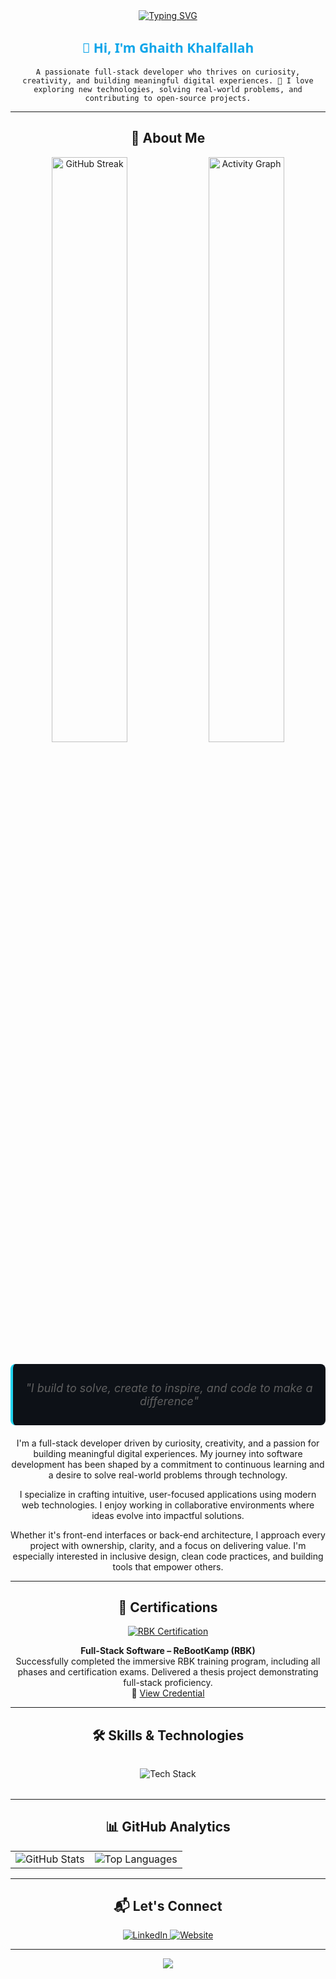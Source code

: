 <div align="center">
  
   <a href="https://git.io/typing-svg">
    <img src="https://readme-typing-svg.demolab.com?font=Fira+Code&weight=600&size=30&pause=1000&color=22D3EE&center=true&vCenter=true&width=500&lines=Hi+%F0%9F%91%8B%2C+I'm+Ghaith+Khalfallah;Full-Stack+Developer;Problem+Solver;Tech+Enthusiast" alt="Typing SVG">
  </a>

  <h2 style="font-family: 'Poppins', 'Segoe UI', sans-serif; font-weight: 700; color: #0EA5E9;">👋 Hi, I'm Ghaith Khalfallah</h2>
 

    
    A passionate full-stack developer who thrives on curiosity, creativity, and building meaningful digital experiences. 🚀 I love exploring new technologies, solving real-world problems, and contributing to open-source projects.
 
  


---

## <div align="center">🌟 About Me</div>

<div align="center">
  <!-- GitHub Stats Visualization -->
  <img src="https://github-readme-streak-stats.herokuapp.com/?user=Ghaithkhal27&theme=radical&background=0D1117&border=444" alt="GitHub Streak" width="49%">
  <img src="https://github-readme-activity-graph.vercel.app/graph?username=Ghaithkhal27&theme=react-dark&bg_color=0D1117&hide_border=true&area=true" alt="Activity Graph" width="49%">
</div>

<blockquote align="center" style="border-left: 4px solid #22D3EE; padding: 10px 20px; background: #0D1117; margin: 20px 0; border-radius: 8px;">
  <p style="font-style: italic; font-size: 18px;">"I build to solve, create to inspire, and code to make a difference"</p>
</blockquote>

I'm a full-stack developer driven by curiosity, creativity, and a passion for building meaningful digital experiences. My journey into software development has been shaped by a commitment to continuous learning and a desire to solve real-world problems through technology.

I specialize in crafting intuitive, user-focused applications using modern web technologies. I enjoy working in collaborative environments where ideas evolve into impactful solutions.

Whether it's front-end interfaces or back-end architecture, I approach every project with ownership, clarity, and a focus on delivering value. I'm especially interested in inclusive design, clean code practices, and building tools that empower others.

---

## 🏅 Certifications

<div align="center">
  <a href="https://credsverse.com/credentials/2cbfc7fa-45d8-43ce-8da7-21aba97d2201?preview=1">
    <img src="https://img.shields.io/badge/ReBootKamp-Full--Stack_Certified-22D3EE?style=for-the-badge&logo=codeigniter&logoColor=white" alt="RBK Certification">
  </a>
</div>

**Full-Stack Software – ReBootKamp (RBK)**  
Successfully completed the immersive RBK training program, including all phases and certification exams. Delivered a thesis project demonstrating full-stack proficiency.  
🔗 [View Credential](https://credsverse.com/credentials/2cbfc7fa-45d8-43ce-8da7-21aba97d2201?preview=1)

---

## 🛠️ Skills & Technologies

<div align="center" style="margin: 2rem 0">
  <img src="https://skillicons.dev/icons?i=js,ts,html,css,jquery,react,tailwind,nodejs,express,mongodb,postgres,prisma,postman,figma,git,github" alt="Tech Stack">
</div>

---

## 📊 GitHub Analytics

<div align="center">
  <table>
    <tr>
      <td>
        <img src="https://github-readme-stats.vercel.app/api?username=Ghaithkhal27&show_icons=true&theme=radical&include_all_commits=true" alt="GitHub Stats">
      </td>
      <td>
        <img src="https://github-readme-stats.vercel.app/api/top-langs/?username=Ghaithkhal27&layout=compact&theme=radical&langs_count=8" alt="Top Languages">
      </td>
    </tr>
  </table>
  
  
</div>

---

## <div align="center">📬 Let's Connect</div>


<p>
  <a href="https://linkedin.com/in/ghaith-khalfallah" target="_blank">
    <img src="https://img.shields.io/badge/LinkedIn-%230077B5.svg?&style=flat-square&logo=linkedin&logoColor=white" alt="LinkedIn">
  </a>
  <a href="https://ghaith-khalfallah.netlify.app" target="_blank">
    <img src="https://img.shields.io/badge/Website-%23FF7139.svg?&style=flat-square&logo=Firefox&logoColor=white" alt="Website">
  </a>
</p>



---

<div align="center">
  <img src="https://capsule-render.vercel.app/api?type=waving&color=gradient&height=100&section=footer&width=100%"/>
</div>
